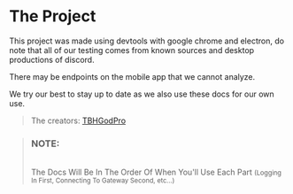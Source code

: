 # The Project

This project was made using devtools with google chrome and electron, do note that all of our testing comes from known sources and desktop productions of discord.

There may be endpoints on the mobile app that we cannot analyze.

We try our best to stay up to date as we also use these docs for our own use.

> The creators: [TBHGodPro](https://github.com/TBHGodPro)

> <h3>NOTE:</h3><br />The Docs Will Be In The Order Of When You'll Use Each Part <small>(Logging In First, Connecting To Gateway Second, etc...)</small>
